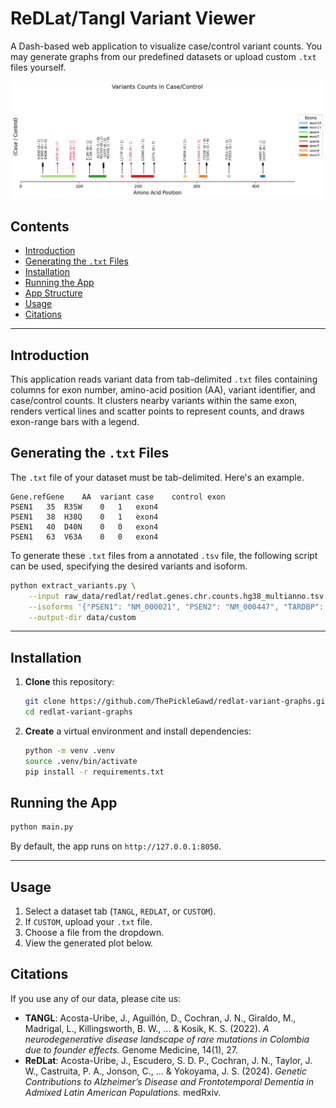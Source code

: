 # ReDLat/Tangl Variant Viewer

A Dash-based web application to visualize case/control variant counts. You may generate graphs from our predefined datasets or upload custom `.txt` files yourself.

![psen1-variants](docs/psen1-variants.png)

## Contents

- [Introduction](#introduction)
- [Generating the `.txt` Files](#generating-the-txt-files)
- [Installation](#installation)
- [Running the App](#running-the-app)
- [App Structure](#app-structure)
- [Usage](#usage)
- [Citations](#citations)

---

## Introduction

This application reads variant data from tab-delimited `.txt` files containing columns for exon number, amino-acid position (AA), variant identifier, and case/control counts. It clusters nearby variants within the same exon, renders vertical lines and scatter points to represent counts, and draws exon-range bars with a legend.

## Generating the `.txt` Files

The `.txt` file of your dataset must be tab-delimited. Here's an example.

```text
Gene.refGene	AA	variant	case	control	exon
PSEN1	35	R35W	0	1	exon4
PSEN1	38	H38Q	0	1	exon4
PSEN1	40	D40N	0	0	exon4
PSEN1	63	V63A	0	0	exon4
```

To generate these `.txt` files from a annotated `.tsv` file, the following script can be used, specifying the desired variants and isoform.

```bash
python extract_variants.py \
    --input raw_data/redlat/redlat.genes.chr.counts.hg38_multianno.tsv \
    --isoforms '{"PSEN1": "NM_000021", "PSEN2": "NM_000447", "TARDBP": "NM_007375", "MAPT": "NM_005910"}' \
    --output-dir data/custom
```

---

## Installation

1. **Clone** this repository:
   ```bash
   git clone https://github.com/ThePickleGawd/redlat-variant-graphs.git
   cd redlat-variant-graphs
   ```
2. **Create** a virtual environment and install dependencies:
   ```bash
   python -m venv .venv
   source .venv/bin/activate
   pip install -r requirements.txt
   ```

## Running the App

```bash
python main.py
```

By default, the app runs on `http://127.0.0.1:8050`.

---

## Usage

1. Select a dataset tab (`TANGL`, `REDLAT`, or `CUSTOM`).
2. If `CUSTOM`, upload your `.txt` file.
3. Choose a file from the dropdown.
4. View the generated plot below.

## Citations

If you use any of our data, please cite us:

- **TANGL**: Acosta-Uribe, J., Aguillón, D., Cochran, J. N., Giraldo, M., Madrigal, L., Killingsworth, B. W., ... & Kosik, K. S. (2022). _A neurodegenerative disease landscape of rare mutations in Colombia due to founder effects._ Genome Medicine, 14(1), 27.
- **ReDLat**: Acosta-Uribe, J., Escudero, S. D. P., Cochran, J. N., Taylor, J. W., Castruita, P. A., Jonson, C., ... & Yokoyama, J. S. (2024). _Genetic Contributions to Alzheimer’s Disease and Frontotemporal Dementia in Admixed Latin American Populations._ medRxiv.
